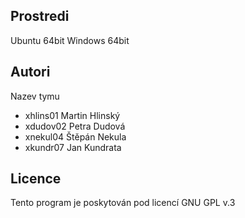 Prostredi
---------

Ubuntu 64bit
Windows 64bit

Autori
------

Nazev tymu
- xhlins01 Martin Hlinský 
- xdudov02 Petra Dudová 
- xnekul04 Štěpán Nekula 
- xkundr07 Jan Kundrata 

Licence
-------

Tento program je poskytován pod licencí GNU GPL v.3

